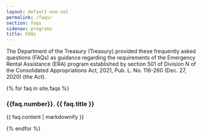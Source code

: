 ```yaml
---
layout: default-one-col
permalink: /faqs/
section: faqs
sidenav: programs
title: FAQs
---
```


The Department of the Treasury (Treasury) provided these frequently asked questions (FAQs) as guidance regarding the requirements of the Emergency Rental Assistance (ERA) program established by section 501 of Division N of the Consolidated Appropriations Act, 2021, Pub. L. No. 116-260 (Dec. 27, 2020) (the Act).

{% for faq in site.faqs %}
<div class="era-guidance-faq">
  <h3 class="era-guidance-faq__title" id="{{faq.number}}">{{faq.number}}. {{ faq.title }}</h3>
  <p>{{ faq.content | markdownify }}</p>
</div>
{% endfor %}
